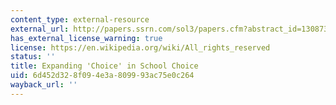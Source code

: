 ```yaml
---
content_type: external-resource
external_url: http://papers.ssrn.com/sol3/papers.cfm?abstract_id=1308730
has_external_license_warning: true
license: https://en.wikipedia.org/wiki/All_rights_reserved
status: ''
title: Expanding 'Choice' in School Choice
uid: 6d452d32-8f09-4e3a-8099-93ac75e0c264
wayback_url: ''
---
```

